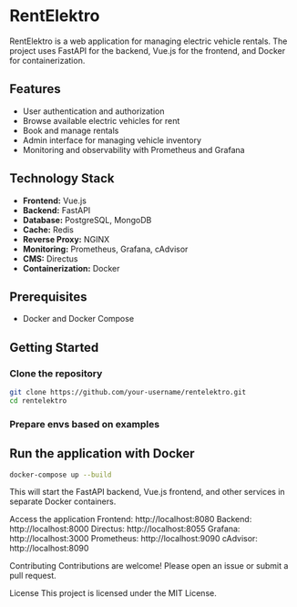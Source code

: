 # RentElektro

RentElektro is a web application for managing electric vehicle rentals. The project uses FastAPI for the backend, Vue.js for the frontend, and Docker for containerization.

## Features

- User authentication and authorization
- Browse available electric vehicles for rent
- Book and manage rentals
- Admin interface for managing vehicle inventory
- Monitoring and observability with Prometheus and Grafana

## Technology Stack

- **Frontend:** Vue.js
- **Backend:** FastAPI
- **Database:** PostgreSQL, MongoDB
- **Cache:** Redis
- **Reverse Proxy:** NGINX
- **Monitoring:** Prometheus, Grafana, cAdvisor
- **CMS:** Directus
- **Containerization:** Docker

## Prerequisites

- Docker and Docker Compose

## Getting Started

### Clone the repository

```bash
git clone https://github.com/your-username/rentelektro.git
cd rentelektro
```
### Prepare envs based on examples

## Run the application with Docker
```bash
docker-compose up --build
```

This will start the FastAPI backend, Vue.js frontend, and other services in separate Docker containers.

Access the application
Frontend: http://localhost:8080
Backend: http://localhost:8000
Directus: http://localhost:8055
Grafana: http://localhost:3000
Prometheus: http://localhost:9090
cAdvisor: http://localhost:8090

Contributing
Contributions are welcome! Please open an issue or submit a pull request.

License
This project is licensed under the MIT License.